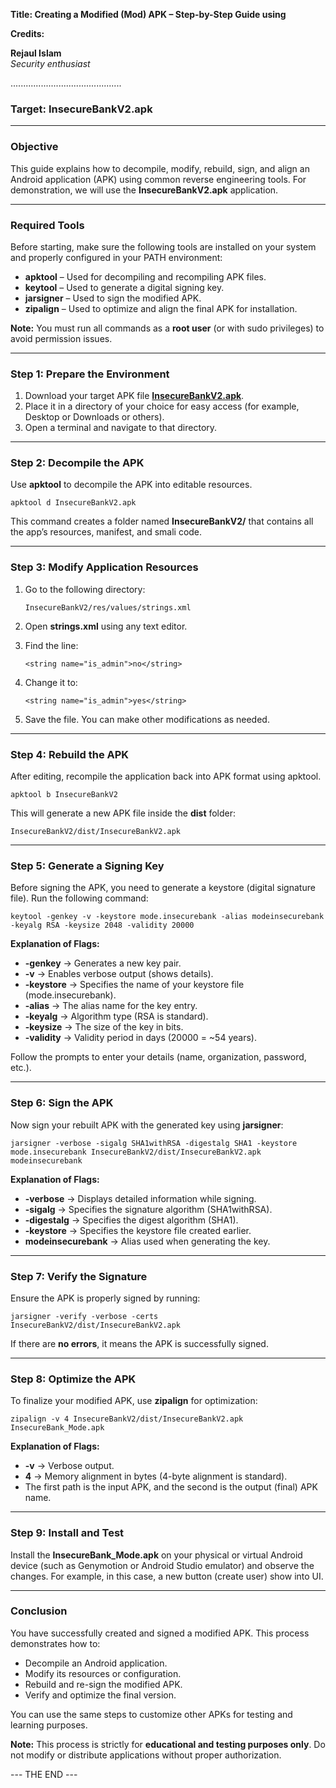 **Title: Creating a Modified (Mod) APK – Step-by-Step Guide using**

**Credits:**

**Rejaul Islam**  
_Security enthusiast_

............................................

### Target: InsecureBankV2.apk <hr>

### **Objective**

This guide explains how to decompile, modify, rebuild, sign, and align an Android application (APK) using common reverse engineering tools. For demonstration, we will use the **InsecureBankV2.apk** application.

---

### **Required Tools**

Before starting, make sure the following tools are installed on your system and properly configured in your PATH environment:

- **apktool** – Used for decompiling and recompiling APK files.
- **keytool** – Used to generate a digital signing key.
- **jarsigner** – Used to sign the modified APK.
- **zipalign** – Used to optimize and align the final APK for installation.

**Note:** You must run all commands as a **root user** (or with sudo privileges) to avoid permission issues.

---

### **Step 1: Prepare the Environment**

1. Download your target APK file **[InsecureBankV2.apk](https://github.com/dineshshetty/Android-InsecureBankv2)**.
2. Place it in a directory of your choice for easy access (for example, Desktop or Downloads or others).
3. Open a terminal and navigate to that directory.

---

### **Step 2: Decompile the APK**

Use **apktool** to decompile the APK into editable resources.

```
apktool d InsecureBankV2.apk
```

This command creates a folder named **InsecureBankV2/** that contains all the app’s resources, manifest, and smali code.

---

### **Step 3: Modify Application Resources**

1. Go to the following directory:

   ```
   InsecureBankV2/res/values/strings.xml
   ```

2. Open **strings.xml** using any text editor.
3. Find the line:

   ```
   <string name="is_admin">no</string>
   ```

4. Change it to:

   ```
   <string name="is_admin">yes</string>
   ```

5. Save the file.
   You can make other modifications as needed.

---

### **Step 4: Rebuild the APK**

After editing, recompile the application back into APK format using apktool.

```
apktool b InsecureBankV2
```

This will generate a new APK file inside the **dist** folder:

```
InsecureBankV2/dist/InsecureBankV2.apk
```

---

### **Step 5: Generate a Signing Key**

Before signing the APK, you need to generate a keystore (digital signature file).
Run the following command:

```
keytool -genkey -v -keystore mode.insecurebank -alias modeinsecurebank -keyalg RSA -keysize 2048 -validity 20000
```

**Explanation of Flags:**

- **-genkey** → Generates a new key pair.
- **-v** → Enables verbose output (shows details).
- **-keystore** → Specifies the name of your keystore file (mode.insecurebank).
- **-alias** → The alias name for the key entry.
- **-keyalg** → Algorithm type (RSA is standard).
- **-keysize** → The size of the key in bits.
- **-validity** → Validity period in days (20000 = ~54 years).

Follow the prompts to enter your details (name, organization, password, etc.).

---

### **Step 6: Sign the APK**

Now sign your rebuilt APK with the generated key using **jarsigner**:

```
jarsigner -verbose -sigalg SHA1withRSA -digestalg SHA1 -keystore mode.insecurebank InsecureBankV2/dist/InsecureBankV2.apk modeinsecurebank
```

**Explanation of Flags:**

- **-verbose** → Displays detailed information while signing.
- **-sigalg** → Specifies the signature algorithm (SHA1withRSA).
- **-digestalg** → Specifies the digest algorithm (SHA1).
- **-keystore** → Specifies the keystore file created earlier.
- **modeinsecurebank** → Alias used when generating the key.

---

### **Step 7: Verify the Signature**

Ensure the APK is properly signed by running:

```
jarsigner -verify -verbose -certs InsecureBankV2/dist/InsecureBankV2.apk
```

If there are **no errors**, it means the APK is successfully signed.

---

### **Step 8: Optimize the APK**

To finalize your modified APK, use **zipalign** for optimization:

```
zipalign -v 4 InsecureBankV2/dist/InsecureBankV2.apk InsecureBank_Mode.apk
```

**Explanation of Flags:**

- **-v** → Verbose output.
- **4** → Memory alignment in bytes (4-byte alignment is standard).
- The first path is the input APK, and the second is the output (final) APK name.

---

### **Step 9: Install and Test**

Install the **InsecureBank_Mode.apk** on your physical or virtual Android device (such as Genymotion or Android Studio emulator) and observe the changes.
For example, in this case, a new button (create user) show into UI.

---

### **Conclusion**

You have successfully created and signed a modified APK.
This process demonstrates how to:

- Decompile an Android application.
- Modify its resources or configuration.
- Rebuild and re-sign the modified APK.
- Verify and optimize the final version.

You can use the same steps to customize other APKs for testing and learning purposes.

**Note:** This process is strictly for **educational and testing purposes only**. Do not modify or distribute applications without proper authorization.

--- THE END ---
